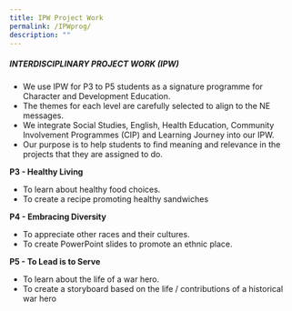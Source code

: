 ```yaml
---
title: IPW Project Work
permalink: /IPWprog/
description: ""
---
```

##### INTERDISCIPLINARY PROJECT WORK (IPW)

* We use IPW for P3 to P5 students as a signature programme for Character and Development Education.
* The themes for each level are carefully selected to align to the NE messages.
* We integrate Social Studies, English, Health Education, Community Involvement Programmes (CIP) and Learning Journey into our IPW.
* Our purpose is to help students to find meaning and relevance in the projects that they are assigned to do.

**P3 - Healthy Living**<br>

* To learn about healthy food choices.
* To create a recipe promoting healthy sandwiches

**P4 - Embracing Diversity**<br>

* To appreciate other races and their cultures.
* To create PowerPoint slides to promote an ethnic place.

**P5 - To Lead is to Serve**<br>

* To  learn about the life of a war hero.
* To create a storyboard based on the life / contributions of a historical war hero